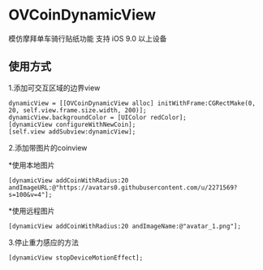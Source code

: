 # OVCoinDynamicView
模仿摩拜单车骑行贴纸功能
支持 iOS 9.0 以上设备

## 使用方式

1.添加可交互区域的边界view

```objc
dynamicView = [[OVCoinDynamicView alloc] initWithFrame:CGRectMake(0, 20, self.view.frame.size.width, 200)];
dynamicView.backgroundColor = [UIColor redColor];
[dynamicView configureWithNewCoin];
[self.view addSubview:dynamicView];
```

2.添加带图片的coinview

*使用本地图片

```objc
[dynamicView addCoinWithRadius:20 andImageURL:@"https://avatars0.githubusercontent.com/u/2271569?s=100&v=4"];
```

*使用远程图片

```objc
[dynamicView addCoinWithRadius:20 andImageName:@"avatar_1.png"];
```

3.停止重力感应的方法
```objc
[dynamicView stopDeviceMotionEffect];
```
